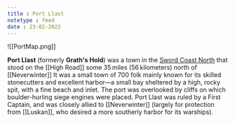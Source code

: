```yaml
---
title : Port Llast
notetype : feed
date : 23-02-2022
---
```


![[PortMap.png]]

**Port Llast** (formerly **Grath's Hold**) was a town in the [Sword Coast North](https://forgottenrealms.fandom.com/wiki/Sword_Coast_North "Sword Coast North") that stood on the [[High Road]] some 35 miles (56 kilometers) north of [[Neverwinter]] It was a small town of 700 folk mainly known for its skilled stonecutters and excellent harbor—a small bay sheltered by a high, rocky spit, with a fine beach and inlet. The port was overlooked by cliffs on which boulder-hurling siege engines were placed. Port Llast was ruled by a First Captain, and was closely allied to [[Neverwinter]] (largely for protection from [[Luskan]], who desired a more southerly harbor for its warships).